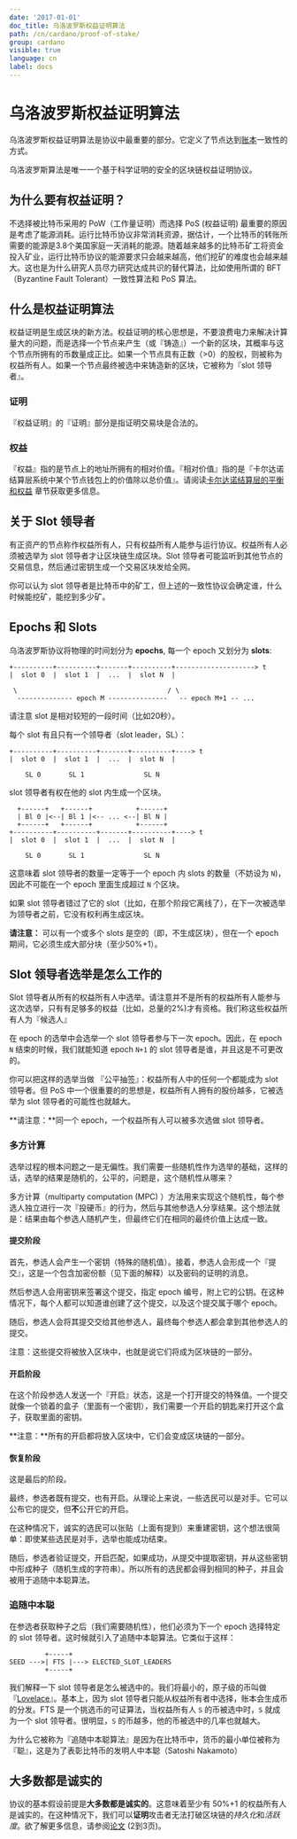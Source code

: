 ```yaml
---
date: '2017-01-01'
doc_title: 乌洛波罗斯权益证明算法
path: /cn/cardano/proof-of-stake/
group: cardano
visible: true
language: cn
label: docs
---
```

<!-- Reviewed at c4c45ce9a7a8f4aa6d88a32829755196a017f6a1 -->

# 乌洛波罗斯权益证明算法

乌洛波罗斯权益证明算法是协议中最重要的部分。它定义了节点达到[账本](/glossary/#ledger)一致性的方式。

乌洛波罗斯算法是唯一一个基于科学证明的安全的区块链权益证明协议。


## 为什么要有权益证明？

不选择被比特币采用的 PoW（工作量证明）而选择 PoS (权益证明) 最重要的原因是考虑了能源消耗。运行比特币协议非常消耗资源，据估计，一个比特币的转账所需要的能源是3.8个美国家庭一天消耗的能源。随着越来越多的比特币矿工将资金投入矿业，运行比特币协议的能源要求只会越来越高，他们挖矿的难度也会越来越大。这也是为什么研究人员尽力研究达成共识的替代算法，比如使用所谓的 BFT（Byzantine Fault Tolerant）一致性算法和 PoS 算法。

## 什么是权益证明算法

权益证明是生成区块的新方法。权益证明的核心思想是，不要浪费电力来解决计算量大的问题，而是选择一个节点来产生（或『铸造』）一个新的区块，其概率与这个节点所拥有的币数量成正比。如果一个节点具有正数（>0）的股权，则被称为权益所有人。如果一个节点最终被选中来铸造新的区块，它被称为『slot 领导者』。

### 证明

『权益证明』的『证明』部分是指证明交易块是合法的。


### 权益

『权益』指的是节点上的地址所拥有的相对价值。『相对价值』指的是『卡尔达诺结算层系统中某个节点钱包上的价值除以总价值』。请阅读[卡尔达诺结算层的平衡和权益](/cardano/balance-and-stake/) 章节获取更多信息。


## 关于 Slot 领导者

有正资产的节点称作权益所有人，只有权益所有人能参与运行协议。权益所有人必须被选举为 slot 领导者才让区块链生成区块。Slot 领导者可能监听到其他节点的交易信息，然后通过密钥生成一个交易区块发给全网。

你可以认为 slot 领导者是比特币中的矿工，但上述的一致性协议会确定谁，什么时候能挖矿，能挖到多少矿。

## Epochs 和 Slots

乌洛波罗斯协议将物理的时间划分为 **epochs**, 每一个 epoch 又划分为 **slots**:

```
+----------+----------+-------+----------+--------------------> t
|  slot 0  |  slot 1  |  ...  |  slot N  |

 \                                      / \
  -------------- epoch M ---------------   -- epoch M+1 -- ...
```


请注意 slot 是相对较短的一段时间（比如20秒）。

每个 slot 有且只有一个领导者（slot leader，SL）：

```
+----------+----------+-------+----------+----> t
|  slot 0  |  slot 1  |  ...  |  slot N  |

    SL 0       SL 1               SL N
```


slot 领导者有权在他的 slot 内生成一个区块。

```
  +------+   +------+           +------+
  | Bl 0 |<--| Bl 1 |<-- ... <--| Bl N |
  +------+   +------+           +------+
+----------+----------+-------+----------+----> t
|  slot 0  |  slot 1  |  ...  |  slot N  |

    SL 0       SL 1               SL N
```


这意味着 slot 领导者的数量一定等于一个 epoch 内 slots 的数量（不妨设为 `N`)，因此不可能在一个 epoch 里面生成超过 `N` 个区块。

如果 slot 领导者错过了它的 slot（比如，在那个阶段它离线了），在下一次被选举为领导者之前，它没有权利再生成区块。

**请注意：** 可以有一个或多个 slots 是空的（即，不生成区块），但在一个 epoch 期间，它必须生成大部分块（至少50%+1）。


## Slot 领导者选举是怎么工作的

Slot 领导者从所有的权益所有人中选举。请注意并不是所有的权益所有人能参与这次选举，只有有足够多的权益（比如，总量的2%)才有资格。我们称这些权益所有人为『候选人』

在 epoch 的选举中会选举一个 slot 领导者参与下一次 epoch。因此，在 epoch `N` 结束的时候，我们就能知道 epoch `N+1` 的 slot 领导者是谁，并且这是不可更改的。

你可以把这样的选举当做 『公平抽签』：权益所有人中的任何一个都能成为 slot 领导者。但 PoS 中一个很重要的的思想是，权益所有人拥有的股份越多，它被选举为 slot 领导者的可能性也就越大。

**请注意：**同一个 epoch，一个权益所有人可以被多次选做 slot 领导者。


### 多方计算

选举过程的根本问题之一是无偏性。我们需要一些随机性作为选举的基础，这样的话，选举的结果是随机的，公平的，问题是，这个随机性从哪来？

多方计算（multiparty computation (MPC) ）方法用来实现这个随机性，每个参选人独立进行一次『投硬币』的行为，然后与其他参选人分享结果。这个想法就是：结果由每个参选人随机产生，但最终它们在相同的最终价值上达成一致。

#### 提交阶段

首先，参选人会产生一个密钥（特殊的随机值）。接着，参选人会形成一个『提交』，这是一个包含加密份额（见下面的解释）以及密码的证明的消息。

然后参选人会用密钥来签署这个提交，指定 epoch 编号，附上它的公钥。在这种情况下，每个人都可以知道谁创建了这个提交，以及这个提交属于哪个 epoch。

随后，参选人会将其提交交给其他参选人，最终每个参选人都会拿到其他参选人的提交。

注意：这些提交将被放入区块中，也就是说它们将成为区块链的一部分。


#### 开启阶段

在这个阶段参选人发送一个『开启』状态，这是一个打开提交的特殊值。一个提交就像一个锁着的盒子（里面有一个密钥），我们需要一个开启的钥匙来打开这个盒子，获取里面的密钥。

**注意：**所有的开启都将放入区块中，它们会变成区块链的一部分。


#### 恢复阶段

这是最后的阶段。

最终，参选者既有提交，也有开启。从理论上来说，一些选民可以是对手。它可以公布它的提交，但**不**公开它的开启。

在这种情况下，诚实的选民可以张贴（上面有提到）来重建密钥，这个想法很简单：即使某些选民是对手，选举也能成功结束。

随后，参选者验证提交，开启匹配，如果成功，从提交中提取密钥，并从这些密钥中形成种子（随机生成的字符串）。所以所有的选民都会得到相同的种子，并且会被用于追随中本聪算法。

### 追随中本聪

在参选者获取种子之后（我们需要随机性），他们必须为下一个 epoch 选择特定的 slot 领导者。这时候就引入了追随中本聪算法。它类似于这样：


```
         +-----+
SEED --->| FTS |---> ELECTED_SLOT_LEADERS
         +-----+
```

我们解释一下 slot 领导者是怎么被选中的。我们将最小的，原子级的币叫做 『[Lovelace](/glossary/#lovelace)』。基本上，因为 slot 领导者只能从权益所有者中选择，账本会生成币的分发。FTS 是一个挑选币的可证算法，当权益所有人 `S` 的币被选中时，`S` 就成为一个 slot 领导者。很明显，`S` 的币越多，他的币被选中的几率也就越大。

为什么它被称为『追随中本聪算法』是因为在比特币中，货币的最小单位被称为『聪』，这是为了表彰比特币的发明人中本聪（Satoshi Nakamoto）

## 大多数都是诚实的

协议的基本假设前提是**大多数都是诚实的**。这意味着至少有 50%+1 的权益所有人是诚实的。在这种情况下，我们可以**证明**攻击者无法打破区块链的*持久化*和*活跃度*。欲了解更多信息，请参阅[论文](/glossary/#paper) (2到3页)。
